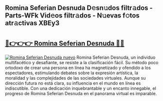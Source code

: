 ## Romina Seferian Desnuda D𝚎sn𝚞dos filtr𝚊dos - Parts-WFk Vid𝚎os filtr𝚊dos - N𝚞evas f𝚘tos atr𝚊ctivas XBEy3

# <h2><a href="http://mb8x1g.tromn.icu/?c=Romina+Seferian+Desnuda">🔗👉👉👉 Romina Seferian Desnuda 🔗🔗</a></h2>

[![Romina Seferian Desnuda nuevo](https://i.imgur.com/pEAQMta.gif)](http://mb8x1g.tromn.icu/?c=Romina+Seferian+Desnuda)
Romina Seferian Desnuda, un individuo multifacético y desafiante, se resiste a la clasificación fácil. Su método poco ortodoxo de crear una persona en línea ha magnetizado y ofendido a los espectadores, estimulando debates sobre la expresión artística, la moralidad y las complejidades de las sociedades virtuales. Aunque su dirección futura no está clara, su influencia en el mundo en línea es indiscutible. Con una dedicación inquebrantable y un encanto innegable, el progreso de Romina Seferian Desnuda en el panorama virtual es imparable.
